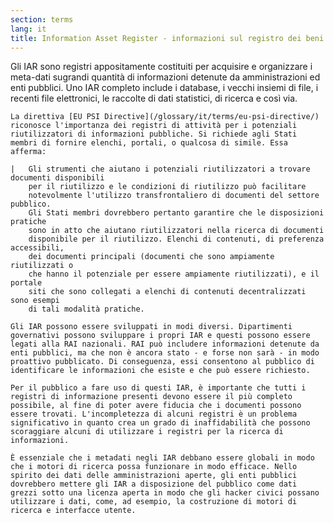 ```yaml
---
section: terms
lang: it
title: Information Asset Register - informazioni sul registro dei beni
---
```


Gli IAR sono registri appositamente costituiti per acquisire e organizzare i meta-dati sugrandi quantità di informazioni detenute da amministrazioni ed enti pubblici. Uno IAR completo include i database, i vecchi insiemi di file, i recenti file elettronici, le raccolte di dati statistici, di ricerca e così via.

    La direttiva [EU PSI Directive](/glossary/it/terms/eu-psi-directive/) riconosce l'importanza dei registri di attività per i potenziali riutilizzatori di informazioni pubbliche. Si richiede agli Stati membri di fornire elenchi, portali, o qualcosa di simile. Essa afferma:

    |   Gli strumenti che aiutano i potenziali riutilizzatori a trovare documenti disponibili
        per il riutilizzo e le condizioni di riutilizzo può facilitare
        notevolmente l'utilizzo transfrontaliero di documenti del settore pubblico.
        Gli Stati membri dovrebbero pertanto garantire che le disposizioni pratiche
        sono in atto che aiutano riutilizzatori nella ricerca di documenti
        disponibile per il riutilizzo. Elenchi di contenuti, di preferenza accessibili,
        dei documenti principali (documenti che sono ampiamente riutilizzati o
        che hanno il potenziale per essere ampiamente riutilizzati), e il portale
        siti che sono collegati a elenchi di contenuti decentralizzati sono esempi
        di tali modalità pratiche.

    Gli IAR possono essere sviluppati in modi diversi. Dipartimenti governativi possono sviluppare i propri IAR e questi possono essere legati alla RAI nazionali. RAI può includere informazioni detenute da enti pubblici, ma che non è ancora stato - e forse non sarà - in modo proattivo pubblicato. Di conseguenza, essi consentono al pubblico di identificare le informazioni che esiste e che può essere richiesto.

    Per il pubblico a fare uso di questi IAR, è importante che tutti i registri di informazione presenti devono essere il più completo possibile, al fine di poter avere fiducia che i documenti possono essere trovati. L'incompletezza di alcuni registri è un problema significativo in quanto crea un grado di inaffidabilità che possono scoraggiare alcuni di utilizzare i registri per la ricerca di informazioni.

    È essenziale che i metadati negli IAR debbano essere globali in modo che i motori di ricerca possa funzionare in modo efficace. Nello spirito dei dati delle amministrazioni aperte, gli enti pubblici dovrebbero mettere gli IAR a disposizione del pubblico come dati grezzi sotto una licenza aperta in modo che gli hacker civici possano utilizzare i dati, come, ad esempio, la costruzione di motori di ricerca e interfacce utente.

